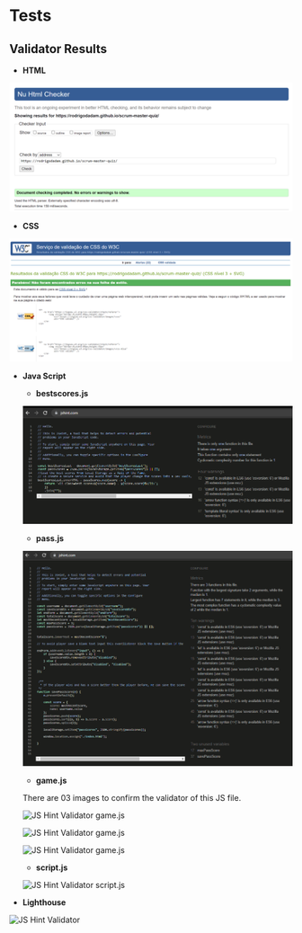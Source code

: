 # Tests

## Validator Results

- **HTML**

 ![HTML W3C Validator](https://github.com/rodrigodadam/scrum-master-quiz/blob/main/assets/images/validator/html.png)

- **CSS**

![CSS Jigsaw Validator](https://github.com/rodrigodadam/scrum-master-quiz/blob/main/assets/images/validator/css.png)

- **Java Script**

    - **bestscores.js**

    ![JS Hint Validator bestscores.js](https://github.com/rodrigodadam/scrum-master-quiz/blob/main/assets/images/validator/bestscores-val.png)

    - **pass.js**

    ![JS Hint Validator pass.js](https://github.com/rodrigodadam/scrum-master-quiz/blob/main/assets/images/validator/passjs.png)

    - **game.js**

    There are 03 images to confirm the validator of this JS file.

    ![JS Hint Validator game.js](https://github.com/rodrigodadam/scrum-master-quiz/blob/main/assets/images/gamejs01.png)

    ![JS Hint Validator game.js](https://github.com/rodrigodadam/scrum-master-quiz/blob/main/assets/images/gamejs02.png)

    ![JS Hint Validator game.js](https://github.com/rodrigodadam/scrum-master-quiz/blob/main/assets/images/gamejs03.png)

    - **script.js**

    ![JS Hint Validator script.js](https://github.com/rodrigodadam/scrum-master-quiz/blob/main/assets/images/)

- **Lighthouse**

![JS Hint Validator]()